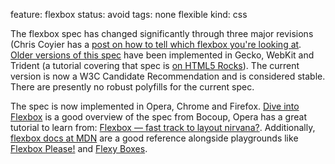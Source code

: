 feature: flexbox
status: avoid
tags: none flexible
kind: css

The flexbox spec has changed significantly through three major revisions (Chris Coyier has a [post on how to tell which flexbox you're looking at](http://css-tricks.com/old-flexbox-and-new-flexbox/). [Older versions of this spec](http://www.w3.org/TR/2009/WD-css3-flexbox-20090723/) have been implemented in Gecko, WebKit and Trident (a tutorial covering that spec is [on HTML5 Rocks](http://www.html5rocks.com/en/tutorials/flexbox/quick/)). The current version is now a W3C Candidate Recommendation and is considered stable. There are presently no robust polyfills for the current spec.

The spec is now implemented in Opera, Chrome and Firefox. [Dive into Flexbox](http://weblog.bocoup.com/dive-into-flexbox/) is a good overview of the spec from Bocoup, Opera has a great tutorial to learn from: [Flexbox — fast track to layout nirvana?](http://dev.opera.com/articles/view/flexbox-basics/). Additionally, [flexbox docs at MDN](https://developer.mozilla.org/en-US/docs/CSS/Using_CSS_flexible_boxes) are a good reference alongside playgrounds like [Flexbox Please!](http://demo.agektmr.com/flexbox/) and [Flexy Boxes](http://the-echoplex.net/flexyboxes/).
